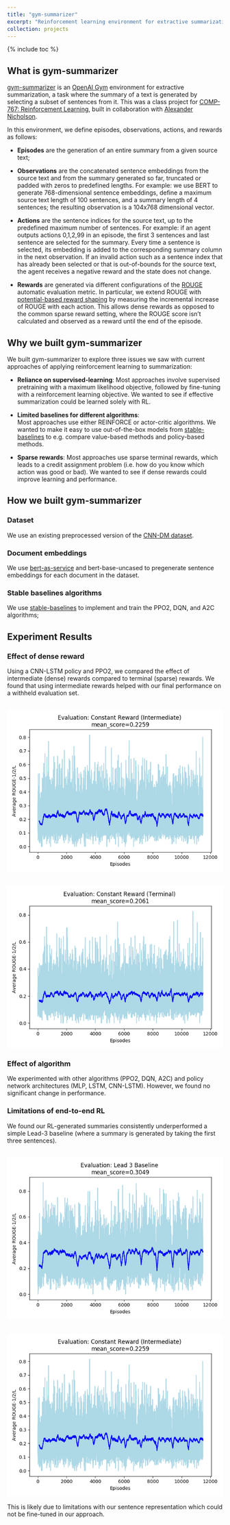 ```yaml
---
title: "gym-summarizer"
excerpt: "Reinforcement learning environment for extractive summarization"
collection: projects
---
```


{% include toc %}

## What is gym-summarizer
[gym-summarizer](https://github.com/amr-amr/gym-summarizer) is an 
[OpenAI Gym](https://gym.openai.com/) environment for extractive summarization, 
a task where the summary of a text is generated by selecting a subset of sentences from it. 
This was a class project for [COMP-767: Reinforcement Learning](https://www.cs.mcgill.ca/~dprecup/courses/rl.html), 
built in collaboration with [Alexander Nicholson](https://github.com/ANich).

In this environment, we define episodes, observations, actions, and rewards as follows:


- __Episodes__ are the generation of an entire summary from a given source text;

- __Observations__ are the concatenated sentence embeddings from the source text 
and from the summary generated so far, truncated or padded with zeros to 
predefined lengths. For example: we use BERT to generate 768-dimensional 
sentence embeddings, define a maximum source text length of 100 sentences, 
and a summary length of 4 sentences; the resulting observation is a 104x768 
dimensional vector.

- __Actions__ are the sentence indices for the source text, up to the predefined 
maximum number of sentences. For example: if an agent outputs actions 0,1,2,99 
in an episode, the first 3 sentences and last sentence are selected for the summary. 
Every time a sentence is selected, its embedding is added to the corresponding 
summary column in the next observation. If an invalid action such as a sentence 
index that has already been selected or that is out-of-bounds for the source text, 
the agent receives a negative reward and the state does not change. 


- __Rewards__ are generated via different configurations of the 
[ROUGE](https://rxnlp.com/how-rouge-works-for-evaluation-of-summarization-tasks/) 
automatic evaluation metric. In particular, we extend ROUGE with 
[potential-based reward shaping](https://www-users.cs.york.ac.uk/~devlin/presentations/pbrs-tut.pdf) 
by measuring the incremental increase of ROUGE with each action. 
This allows dense rewards as opposed to the common sparse reward setting, 
where the ROUGE score isn’t calculated and observed as a reward until the end of the episode. 

## Why we built gym-summarizer
We built gym-summarizer to explore three issues we saw with current approaches 
of applying reinforcement learning to summarization:  


- __Reliance on supervised-learning__:
Most approaches involve supervised pretraining with a maximum 
likelihood objective, followed by fine-tuning with a reinforcement learning 
objective. We wanted to see if effective summarization could be learned solely with RL.

- __Limited baselines for different algorithms__:  
Most approaches use either REINFORCE or actor-critic algorithms. 
We wanted to make it easy to use out-of-the-box models from 
[stable-baselines](https://github.com/hill-a/stable-baselines) 
to e.g. compare value-based methods and policy-based methods.

- __Sparse rewards__:
Most approaches use sparse terminal rewards, 
which leads to a credit assignment problem 
(i.e. how do you know which action was good or bad). 
We wanted to see if dense rewards could improve learning and performance.


## How we built gym-summarizer
### Dataset
We use an existing preprocessed version of the [CNN-DM dataset](https://github.com/JafferWilson/Process-Data-of-CNN-DailyMail).

### Document embeddings
We use [bert-as-service](https://github.com/hanxiao/bert-as-service) and bert-base-uncased to pregenerate sentence embeddings for each document in the dataset.
### Stable baselines algorithms
We use [stable-baselines](https://github.com/hill-a/stable-baselines) to implement and train the PPO2, DQN, and A2C algorithms;


## Experiment Results
### Effect of dense reward
Using a CNN-LSTM policy and PPO2, we compared the effect of intermediate (dense)
rewards compared to terminal (sparse) rewards. We found that using intermediate rewards
helped with our final performance on a withheld evaluation set.

<br/><img src='/images/projects/gym-summarizer/intermediate.png'>  

<br/><img src='/images/projects/gym-summarizer/terminal.png'>  

### Effect of algorithm
We experimented with other algorithms (PPO2, DQN, A2C) 
and policy network architectures (MLP, LSTM, CNN-LSTM). 
However, we found no significant change in performance.

### Limitations of end-to-end RL
We found our RL-generated summaries consistently underperformed a simple Lead-3 baseline
(where a summary is generated by taking the first three sentences).  

<br/><img src='/images/projects/gym-summarizer/lead3.png'>

<br/><img src='/images/projects/gym-summarizer/intermediate.png'>

This is likely due to limitations with our sentence representation which could
not be fine-tuned in our approach.




